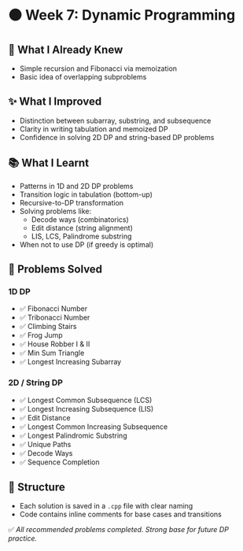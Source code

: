 # 🟤 Week 7: Dynamic Programming

## 📌 What I Already Knew
- Simple recursion and Fibonacci via memoization
- Basic idea of overlapping subproblems

## ✨ What I Improved
- Distinction between subarray, substring, and subsequence
- Clarity in writing tabulation and memoized DP
- Confidence in solving 2D DP and string-based DP problems

## 📚 What I Learnt
- Patterns in 1D and 2D DP problems
- Transition logic in tabulation (bottom-up)
- Recursive-to-DP transformation
- Solving problems like:
  - Decode ways (combinatorics)
  - Edit distance (string alignment)
  - LIS, LCS, Palindrome substring
- When not to use DP (if greedy is optimal)

## 🧠 Problems Solved

### 1D DP
- ✅ Fibonacci Number
- ✅ Tribonacci Number
- ✅ Climbing Stairs
- ✅ Frog Jump
- ✅ House Robber I & II
- ✅ Min Sum Triangle
- ✅ Longest Increasing Subarray

### 2D / String DP
- ✅ Longest Common Subsequence (LCS)
- ✅ Longest Increasing Subsequence (LIS)
- ✅ Edit Distance
- ✅ Longest Common Increasing Subsequence
- ✅ Longest Palindromic Substring
- ✅ Unique Paths
- ✅ Decode Ways
- ✅ Sequence Completion

## 📁 Structure
- Each solution is saved in a `.cpp` file with clear naming
- Code contains inline comments for base cases and transitions

✅ *All recommended problems completed. Strong base for future DP practice.*
